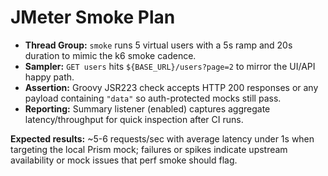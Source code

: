 # JMeter Smoke Plan

- **Thread Group:** `smoke` runs 5 virtual users with a 5s ramp and 20s duration to mimic the k6 smoke cadence.
- **Sampler:** `GET users` hits `${BASE_URL}/users?page=2` to mirror the UI/API happy path.
- **Assertion:** Groovy JSR223 check accepts HTTP 200 responses or any payload containing `"data"` so auth-protected mocks still pass.
- **Reporting:** Summary listener (enabled) captures aggregate latency/throughput for quick inspection after CI runs.

**Expected results:** ~5-6 requests/sec with average latency under 1s when targeting the local Prism mock; failures or spikes indicate upstream availability or mock issues that perf smoke should flag.
